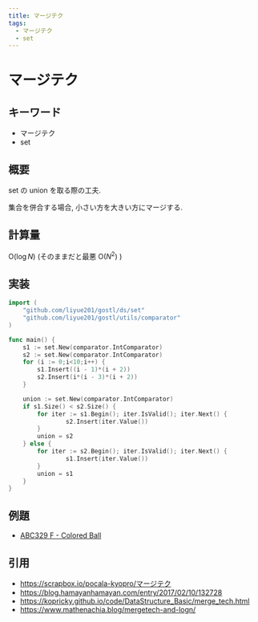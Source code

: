 ```yaml
---
title: マージテク
tags:
  - マージテク
  - set
---
```


# マージテク

## キーワード

- マージテク
- set

## 概要

set の union を取る際の工夫.

集合を併合する場合, 小さい方を大きい方にマージする.

## 計算量

$\mathrm{O}(\log{N})$ (そのままだと最悪 $\mathrm{O}(N^2)$ )

## 実装

```go
import (
    "github.com/liyue201/gostl/ds/set"
	"github.com/liyue201/gostl/utils/comparator"
)

func main() {
    s1 := set.New(comparator.IntComparator)
    s2 := set.New(comparator.IntComparator)
    for (i := 0;i<10;i++) {
        s1.Insert((i - 1)*(i + 2))
        s2.Insert(i*(i - 3)*(i + 2))
    }

    union := set.New(comparator.IntComparator)
    if s1.Size() < s2.Size() {
        for iter := s1.Begin(); iter.IsValid(); iter.Next() {
				s2.Insert(iter.Value())
		}
        union = s2
    } else {
        for iter := s2.Begin(); iter.IsValid(); iter.Next() {
				s1.Insert(iter.Value())
		}
        union = s1
    }
}
```

## 例題

- [ABC329 F - Colored Ball](https://atcoder.jp/contests/abc329)

## 引用

- https://scrapbox.io/pocala-kyopro/マージテク
- https://blog.hamayanhamayan.com/entry/2017/02/10/132728
- https://kopricky.github.io/code/DataStructure_Basic/merge_tech.html
- https://www.mathenachia.blog/mergetech-and-logn/

